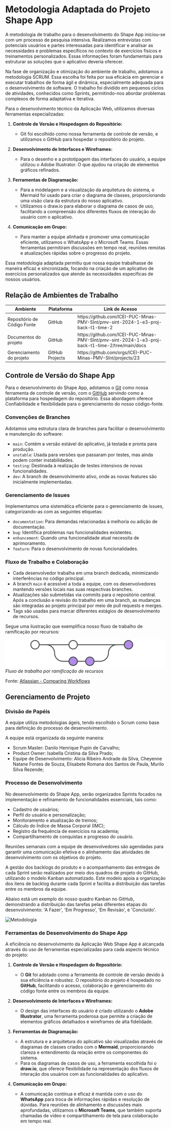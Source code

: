 # Metodologia Adaptada do Projeto Shape App

A metodologia de trabalho para o desenvolvimento do Shape App iniciou-se com um processo de pesquisa intensiva. Realizamos entrevistas com potenciais usuários e partes interessadas para identificar e analisar as necessidades e problemas específicos no contexto de exercícios físicos e treinamentos personalizados. Essas informações foram fundamentais para estruturar as soluções que o aplicativo deveria oferecer.

Na fase de organização e otimização do ambiente de trabalho, adotamos a metodologia SCRUM. Essa escolha foi feita por sua eficácia em gerenciar e executar trabalhos de forma ágil e dinâmica, especialmente adequada para o desenvolvimento de software. O trabalho foi dividido em pequenos ciclos de atividades, conhecidos como Sprints, permitindo-nos abordar problemas complexos de forma adaptativa e iterativa.

Para o desenvolvimento técnico da Aplicação Web, utilizamos diversas ferramentas especializadas:

1. **Controle de Versão e Hospedagem do Repositório:**
   - Git foi escolhido como nossa ferramenta de controle de versão, e utilizamos o GitHub para hospedar o repositório do projeto. 

2. **Desenvolvimento de Interfaces e Wireframes:**
   - Para o desenho e a prototipagem das interfaces do usuário, a equipe utilizou o Adobe Illustrator. O que ajudou na criação de elementos gráficos refinados.

3. **Ferramentas de Diagramação:**
   - Para a modelagem e a visualização da arquitetura do sistema, o Mermaid foi usado para criar o diagrama de classes, proporcionando uma visão clara da estrutura do nosso aplicativo.
   - Utilizamos o draw.io para elaborar o diagrama de casos de uso, facilitando a compreensão dos diferentes fluxos de interação do usuário com o aplicativo.

4. **Comunicação em Grupo:**
   - Para manter a equipe alinhada e promover uma comunicação eficiente, utilizamos o WhatsApp e o Microsoft Teams. Essas ferramentas permitiram discussões em tempo real, reuniões remotas e atualizações rápidas sobre o progresso do projeto.

Essa metodologia adaptada permitiu que nossa equipe trabalhasse de maneira eficaz e sincronizada, focando na criação de um aplicativo de exercícios personalizados que atende às necessidades específicas de nossos usuários.


## Relação de Ambientes de Trabalho

<table>
 <thead>
  <tr>
   <th>Ambiente</th>
   <th>Plataforma</th>
   <th>Link de Acesso</th>
 </thead>
 <tbody>
  <tr>
   <td>Repositório de Código Fonte</td>
   <td>GitHub</td>
   <td>https://github.com/ICEI-PUC-Minas-PMV-SInt/pmv-sint-2024-1-e3-proj-back-t1-time-2</td>
  </tr>
  <tr>
   <td>Documentos do projeto</td>
   <td>GitHub</td>
   <td>https://github.com/ICEI-PUC-Minas-PMV-SInt/pmv-sint-2024-1-e3-proj-back-t1-time-2/tree/main/docs</td>
  </tr>
  <tr>
   <td>Gerenciamento do projeto</td>
   <td>GitHub Projects</td>
   <td>https://github.com/orgs/ICEI-PUC-Minas-PMV-SInt/projects/23</td>
  </tr>
 </tbody>
 </table>

## Controle de Versão do Shape App

Para o desenvolvimento do Shape App, adotamos o [Git](https://git-scm.com/) como nossa ferramenta de controle de versão, com o [GitHub](https://github.com) servindo como a plataforma para hospedagem do repositório. Essa abordagem oferece Confiabilidade e flexibilidade para o gerenciamento do nosso código-fonte.

### Convenções de Branches

Adotamos uma estrutura clara de branches para facilitar o desenvolvimento e manutenção do software:

- `main`: Contém a versão estável do aplicativo, já testada e pronta para produção.
- `unstable`: Usada para versões que passaram por testes, mas ainda podem conter instabilidades.
- `testing`: Destinada à realização de testes intensivos de novas funcionalidades.
- `dev`: A branch de desenvolvimento ativo, onde as novas features são inicialmente implementadas.

### Gerenciamento de Issues

Implementamos uma sistemática eficiente para o gerenciamento de issues, categorizando-as com as seguintes etiquetas:

- `documentation`: Para demandas relacionadas à melhoria ou adição de documentação.
- `bug`: Identifica problemas nas funcionalidades existentes.
- `enhancement`: Quando uma funcionalidade atual necessita de aprimoramento.
- `feature`: Para o desenvolvimento de novas funcionalidades.

### Fluxo de Trabalho e Colaboração

- Cada desenvolvedor trabalha em uma branch dedicada, minimizando interferências no código principal.
- A branch `main` é acessível a toda a equipe, com os desenvolvedores mantendo versões locais nas suas respectivas branches.
- Atualizações são submetidas via commits para o repositório central. Após a conclusão e revisão do trabalho em uma branch, as mudanças são integradas ao projeto principal por meio de pull requests e merges.
- Tags são usadas para marcar diferentes estágios de desenvolvimento de recursos.

Segue uma ilustração que exemplifica nosso fluxo de trabalho de ramificação por recursos:

![Metodologia](img/fluxo_ramificacao.svg)  
_Fluxo de trabalho por ramificação de recursos_

Fonte: [Atlassian - Comparing Workflows](https://www.atlassian.com/br/git/tutorials/comparing-workflows/feature-branch-workflow)

## Gerenciamento de Projeto

### Divisão de Papéis

A equipe utiliza metodologias ágeis, tendo escolhido o Scrum como base para definição do processo de desenvolvimento. 

A equipe está organizada da seguinte maneira:
- Scrum Master: Danilo Henrique Pupin de Carvalho;
- Product Owner: Isabella Cristina da Silva Prado;
- Equipe de Desenvolvimento: Alicia Ribeiro Andrade da Silva, Cheyenne Natane Fontes de Souza, Elisabete Romana dos Santos de Paula, Murilo Silva Rezende;


### Processo de Desenvolvimento 

No desenvolvimento do Shape App, serão organizados Sprints focados na implementação e refinamento de funcionalidades essenciais, tais como:

- Cadastro de usuários;
- Perfil do usuário e personalização;
- Monitoramento e atualização de treinos;
- Cálculo do Índice de Massa Corporal (IMC);
- Registro da frequência de exercícios na academia;
- Compartilhamento de conquistas e progresso do usuário.

Reuniões semanais com a equipe de desenvolvedores são agendadas para garantir uma comunicação efetiva e o alinhamento das atividades de desenvolvimento com os objetivos do projeto.

A gestão dos backlogs do produto e o acompanhamento das entregas de cada Sprint serão realizados por meio dos quadros de projeto do GitHub, utilizando o modelo Kanban automatizado. Este modelo apoia a organização dos itens de backlog durante cada Sprint e facilita a distribuição das tarefas entre os membros da equipe.

Abaixo está um exemplo do nosso quadro Kanban no GitHub, demonstrando a distribuição das tarefas pelas diferentes etapas do desenvolvimento: 'A Fazer', 'Em Progresso', 'Em Revisão', e 'Concluído'.

![Metodologia]()
 

### Ferramentas de Desenvolvimento do Shape App

A eficiência no desenvolvimento da Aplicação Web Shape App é alcançada através do uso de ferramentas especializadas para cada aspecto técnico do projeto:

1. **Controle de Versão e Hospedagem do Repositório:**
   - O **Git** foi adotado como a ferramenta de controle de versão devido à sua eficiência e robustez. O repositório do projeto é hospedado no **GitHub**, facilitando o acesso, colaboração e gerenciamento do código fonte entre os membros da equipe.

2. **Desenvolvimento de Interfaces e Wireframes:**
   - O design das interfaces do usuário é criado utilizando o **Adobe Illustrator**, uma ferramenta poderosa que permite a criação de elementos gráficos detalhados e wireframes de alta fidelidade.

3. **Ferramentas de Diagramação:**
   - A estrutura e a arquitetura do aplicativo são visualizadas através de diagramas de classes criados com o **Mermaid**, proporcionando clareza e entendimento da relação entre os componentes do sistema.
   - Para os diagramas de casos de uso, a ferramenta escolhida foi o **draw.io**, que oferece flexibilidade na representação dos fluxos de interação dos usuários com as funcionalidades do aplicativo.

4. **Comunicação em Grupo:**
   - A comunicação contínua e eficaz é mantida com o uso do **WhatsApp** para troca de informações rápidas e resolução de dúvidas. Para reuniões de alinhamento e discussões mais aprofundadas, utilizamos o **Microsoft Teams**, que também suporta chamadas de vídeo e compartilhamento de tela para colaboração em tempo real.

